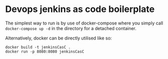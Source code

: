 # Devops jenkins as code boilerplate

The simplest way to run is by use of docker-compose where you simply call `docker-compose up -d` in the directory for a detached container.

Alternatively, docker can be directly utilised like so:

```
docker build -t jenkinsCasC .
docker run -p 8080:8080 jenkinsCasC
```
